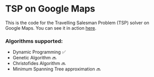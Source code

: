 # TSP on Google Maps

This is the code for the Travelling Salesman Problem (TSP) solver on Google Maps.
You can see it in action [here](https://tsp-on-map.onrender.com).

### Algorithms supported:

* Dynamic Programming :white_check_mark:
* Genetic Algorithm :soon:
* Christofides Algorithm :soon:
* Minimum Spanning Tree approximation :soon:


